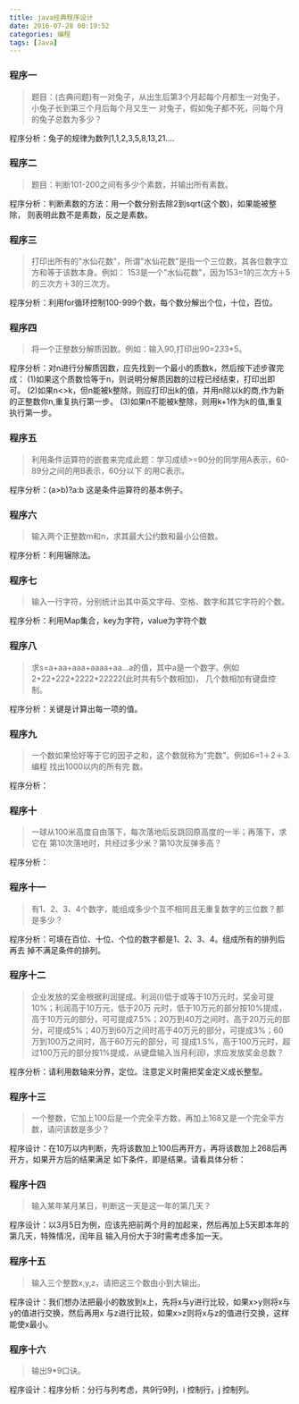```yaml
---
title: java经典程序设计
date: 2016-07-28 00:19:52
categories: 编程  
tags: [Java]  
---
```


### 程序一
>题目：(古典问题)有一对兔子，从出生后第3个月起每个月都生一对兔子，小兔子长到第三个月后每个月又生一 对兔子，假如兔子都不死，问每个月的兔子总数为多少？

程序分析：兔子的规律为数列1,1,2,3,5,8,13,21....

### 程序二
>题目：判断101-200之间有多少个素数，并输出所有素数。

程序分析：判断素数的方法：用一个数分别去除2到sqrt(这个数)，如果能被整除，
则表明此数不是素数，反之是素数。

### 程序三
>打印出所有的"水仙花数"，所谓"水仙花数"是指一个三位数，其各位数字立方和等于该数本身。例如： 153是一个"水仙花数"，因为153=1的三次方＋5的三次方＋3的三次方。

程序分析：利用for循环控制100-999个数，每个数分解出个位，十位，百位。

### 程序四
>将一个正整数分解质因数。例如：输入90,打印出90=2*3*3*5。

程序分析：对n进行分解质因数，应先找到一个最小的质数k，然后按下述步骤完成：
(1)如果这个质数恰等于n，则说明分解质因数的过程已经结束，打印出即可。
(2)如果n<>k，但n能被k整除，则应打印出k的值，并用n除以k的商,作为新的正整数你n,重复执行第一步。
(3)如果n不能被k整除，则用k+1作为k的值,重复执行第一步。

### 程序五
>利用条件运算符的嵌套来完成此题：学习成绩>=90分的同学用A表示，60-89分之间的用B表示，60分以下 的用C表示。

程序分析：(a>b)?a:b 这是条件运算符的基本例子。

### 程序六
>输入两个正整数m和n，求其最大公约数和最小公倍数。

程序分析：利用辗除法。

### 程序七
>输入一行字符，分别统计出其中英文字母、空格、数字和其它字符的个数。

程序分析：利用Map集合，key为字符，value为字符个数

### 程序八
>求s=a+aa+aaa+aaaa+aa...a的值，其中a是一个数字。例如2+22+222+2222+22222(此时共有5个数相加)， 几个数相加有键盘控制。

程序分析：关键是计算出每一项的值。

### 程序九
>一个数如果恰好等于它的因子之和，这个数就称为"完数"。例如6=1＋2＋3.编程 找出1000以内的所有完 数。

程序分析：

### 程序十
>一球从100米高度自由落下，每次落地后反跳回原高度的一半；再落下，求它在 第10次落地时，共经过多少米？第10次反弹多高？

程序分析：

### 程序十一
>有1、2、3、4个数字，能组成多少个互不相同且无重复数字的三位数？都是多少？

程序分析：可填在百位、十位、个位的数字都是1、2、3、4。组成所有的排列后再去 掉不满足条件的排列。

### 程序十二
>企业发放的奖金根据利润提成。利润(I)低于或等于10万元时，奖金可提10%；利润高于10万元，低于20万 元时，低于10万元的部分按10%提成，高于10万元的部分，可可提成7.5%；20万到40万之间时，高于20万元的部 分，可提成5%；40万到60万之间时高于40万元的部分，可提成3%；60万到100万之间时，高于60万元的部分，可 提成1.5%，高于100万元时，超过100万元的部分按1%提成，从键盘输入当月利润I，求应发放奖金总数？

程序分析：请利用数轴来分界，定位。注意定义时需把奖金定义成长整型。

### 程序十三
>一个整数，它加上100后是一个完全平方数，再加上168又是一个完全平方数，请问该数是多少？

程序设计：在10万以内判断，先将该数加上100后再开方，再将该数加上268后再开方，如果开方后的结果满足 如下条件，即是结果。请看具体分析：

### 程序十四
>输入某年某月某日，判断这一天是这一年的第几天？

程序设计：以3月5日为例，应该先把前两个月的加起来，然后再加上5天即本年的第几天，特殊情况，闰年且 输入月份大于3时需考虑多加一天。

### 程序十五
>输入三个整数x,y,z，请把这三个数由小到大输出。

程序设计：我们想办法把最小的数放到x上，先将x与y进行比较，如果x>y则将x与y的值进行交换，然后再用x 与z进行比较，如果x>z则将x与z的值进行交换，这样能使x最小。

### 程序十六
>输出9*9口诀。

程序设计：程序分析：分行与列考虑，共9行9列，i 控制行，j 控制列。
